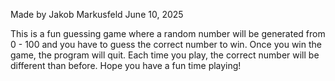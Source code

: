 Made by Jakob Markusfeld June 10, 2025

This is a fun guessing game where a random number will be generated from 0 - 100 and you have to guess the correct number to win.
Once you win the game, the program will quit.
Each time you play, the correct number will be different than before.
Hope you have a fun time playing!
